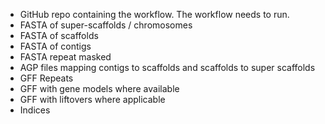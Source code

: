 - GitHub repo containing the workflow. The workflow needs to run.
- FASTA of super-scaffolds / chromosomes
- FASTA of scaffolds
- FASTA of contigs
- FASTA repeat masked
- AGP files mapping contigs to scaffolds and scaffolds to super scaffolds
- GFF Repeats
- GFF with gene models where available
- GFF with liftovers where applicable
- Indices